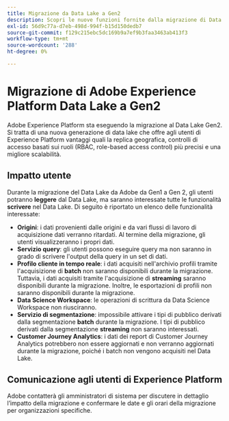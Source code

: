 ```yaml
---
title: Migrazione da Data Lake a Gen2
description: Scopri le nuove funzioni fornite dalla migrazione di Data Lake a Gen2 in Adobe Experience Platform.
exl-id: 56d9c77a-d7eb-498d-994f-b15d150dedb7
source-git-commit: f129c215ebc5dc169b9a7ef9b3faa3463ab413f3
workflow-type: tm+mt
source-wordcount: '288'
ht-degree: 0%

---
```


# Migrazione di Adobe Experience Platform Data Lake a Gen2

Adobe Experience Platform sta eseguendo la migrazione al Data Lake Gen2. Si tratta di una nuova generazione di data lake che offre agli utenti di Experience Platform vantaggi quali la replica geografica, controlli di accesso basati sui ruoli (RBAC, role-based access control) più precisi e una migliore scalabilità.

## Impatto utente

Durante la migrazione del Data Lake da Adobe da Gen1 a Gen 2, gli utenti potranno **leggere** dal Data Lake, ma saranno interessate tutte le funzionalità **scrivere** nel Data Lake. Di seguito è riportato un elenco delle funzionalità interessate:

- **Origini**: i dati provenienti dalle origini e da vari flussi di lavoro di acquisizione dati verranno ritardati. Al termine della migrazione, gli utenti visualizzeranno i propri dati.
- **Servizio query**: gli utenti possono eseguire query ma non saranno in grado di scrivere l&#39;output della query in un set di dati.
- **Profilo cliente in tempo reale**: i dati acquisiti nell&#39;archivio profili tramite l&#39;acquisizione di **batch** non saranno disponibili durante la migrazione. Tuttavia, i dati acquisiti tramite l&#39;acquisizione di **streaming** saranno disponibili durante la migrazione. Inoltre, le esportazioni di profili non saranno disponibili durante la migrazione.
- **Data Science Workspace**: le operazioni di scrittura da Data Science Workspace non riusciranno.
- **Servizio di segmentazione**: impossibile attivare i tipi di pubblico derivati dalla segmentazione **batch** durante la migrazione. I tipi di pubblico derivati dalla segmentazione **streaming** non saranno interessati.
- **Customer Journey Analytics**: i dati dei report di Customer Journey Analytics potrebbero non essere aggiornati e non verranno aggiornati durante la migrazione, poiché i batch non vengono acquisiti nel Data Lake.

## Comunicazione agli utenti di Experience Platform

Adobe contatterà gli amministratori di sistema per discutere in dettaglio l’impatto della migrazione e confermare le date e gli orari della migrazione per organizzazioni specifiche.
